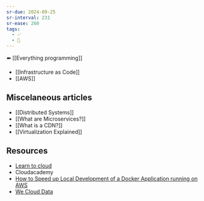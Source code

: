 ```yaml
---
sr-due: 2024-09-25
sr-interval: 231
sr-ease: 260
tags:
  - ✅
  - 🧭
---
```

⬅️ [[Everything programming]]

- [[Infrastructure as Code]]
- [[AWS]]

## Miscelaneous articles
- [[Distributed Systems]]
- [[What are Microservices?]]
- [[What is a CDN?]]
- [[Virtualization Explained]]

## Resources
- [Learn to cloud](https://learntocloud.guide/#/)
- Cloudacademy
- [How to Speed up Local Development of a Docker Application running on AWS](https://doordash.engineering/2023/03/07/how-to-speed-up-local-development-of-a-docker-application-running-on-aws/?ref=architecturenotes.co)
- [We Cloud Data](https://weclouddata.com/)